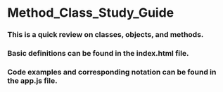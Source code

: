 # Method_Class_Study_Guide

### This is a quick review on classes, objects, and methods. 

### Basic definitions can be found in the index.html file. 

### Code examples and corresponding notation can be found in the app.js file. 
